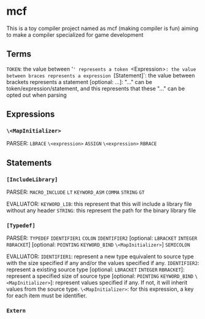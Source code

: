 ﻿# mcf
This is a toy compiler project named as mcf (making compiler is fun) aiming to make a compiler specialized for game development

## Terms

`TOKEN`: the value between '`' represents a token
`\<Expression>`: the value between braces represents a expression
`[Statement]`: the value between brackets represents a statement
[optional: ...]: "..." can be token/expression/statement, and this represents that these "..." can be opted out when parsing

## Expressions

### `\<MapInitializer>`

PARSER:
`LBRACE` `\<expression>` `ASSIGN` `\<expression>` `RBRACE`

## Statements

### `[IncludeLibrary]`

PARSER:
`MACRO_INCLUDE` `LT` `KEYWORD_ASM` `COMMA` `STRING` `GT`

EVALUATOR:
`KEYWORD_LIB`: this represent that this will include a library file without any header
`STRING`: this represent the path for the binary library file

### `[Typedef]`

PARSER:
`TYPEDEF` `IDENTIFIER1` `COLON` `IDENTIFIER2` [optional: `LBRACKET` `INTEGER` `RBRACKET`] [optional: `POINTING` `KEYWORD_BIND` `\<MapInitializer>`] `SEMICOLON`

EVALUATOR:
`IDENTIFIER1`: represent a new type equivalent to source type with the size specified if any and/or the values specified if any.
`IDENTIFIER2`: represent a existing source type
[optional: `LBRACKET` `INTEGER` `RBRACKET`]: represent a specified size of source type
[optional: `POINTING` `KEYWORD_BIND` `\<MapInitializer>`]: represent values specified if any. If not, it will inherit values from the source type.
`\<MapInitializer>`: for this expression, a key for each item must be identifier.

### `Extern`